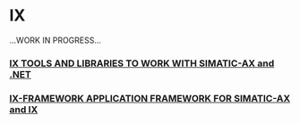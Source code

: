 # IX 

...WORK IN PROGRESS...

### [**IX** TOOLS AND LIBRARIES TO WORK WITH SIMATIC-AX and .NET](ix-ax.github.io/axsharp/)


### [**IX-FRAMEWORK** APPLICATION FRAMEWORK FOR SIMATIC-AX and IX](https://ix-ax.github.io/ix.framework/)
